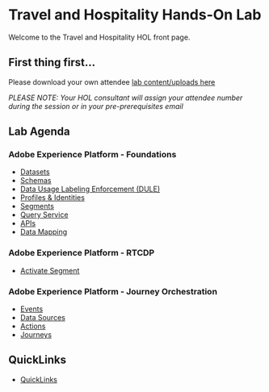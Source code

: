 # Travel and Hospitality Hands-On Lab

Welcome to the Travel and Hospitality HOL front page.

## First thing first...

Please download your own attendee [lab content/uploads here](https://github.com/adobe/AEP-Hands-on-Labs/blob/master/labs/travel/lab_downloads.md)

*PLEASE NOTE: Your HOL consultant will assign your attendee number during the session or in your pre-prerequisites email*

## Lab Agenda

### Adobe Experience Platform - Foundations
 - [Datasets](https://github.com/adobe/AEP-Hands-on-Labs/blob/master/labs/travel/Foundations/Datasets.md)
 - [Schemas](https://github.com/adobe/AEP-Hands-on-Labs/blob/master/labs/travel/Foundations/Schemas.md)
 - [Data Usage Labeling Enforcement (DULE)](https://github.com/adobe/AEP-Hands-on-Labs/blob/master/labs/travel/Foundations/DULE.md)
 - [Profiles & Identities](https://github.com/adobe/AEP-Hands-on-Labs/blob/master/labs/travel/Foundations/Profiles.md)
 - [Segments](https://github.com/adobe/AEP-Hands-on-Labs/blob/master/labs/travel/Foundations/Segments.md)
 - [Query Service](https://github.com/adobe/AEP-Hands-on-Labs/blob/master/labs/travel/Foundations/DeepDive%20QueryService.md)
 - [APIs](https://github.com/adobe/AEP-Hands-on-Labs/blob/master/labs/travel/Foundations/APIs.md)
 - [Data Mapping](https://github.com/adobe/AEP-Hands-on-Labs/blob/master/labs/travel/Foundations/Data%20Mapping.md)

### Adobe Experience Platform - RTCDP
- [Activate Segment](https://github.com/adobe/AEP-Hands-on-Labs/blob/master/labs/travel/Foundations/destinations.md)

### Adobe Experience Platform - Journey Orchestration
 - [Events](https://github.com/adobe/AEP-Hands-on-Labs/blob/master/labs/travel/Journey%20Orchestration/Exercise1-Events.md)
 - [Data Sources](https://github.com/adobe/AEP-Hands-on-Labs/blob/master/labs/travel/Journey%20Orchestration/Exercise2-DataSources.md)
 - [Actions](https://github.com/adobe/AEP-Hands-on-Labs/blob/master/labs/travel/Journey%20Orchestration/Exercise3-Action.md)
 - [Journeys](https://github.com/adobe/AEP-Hands-on-Labs/blob/master/labs/travel/Journey%20Orchestration/Exercise4-Journey.md)

## QuickLinks

 - [QuickLinks](https://github.com/adobe/AEP-Hands-on-Labs/blob/master/labs/quicklinks/quicklinks_travel.md)
